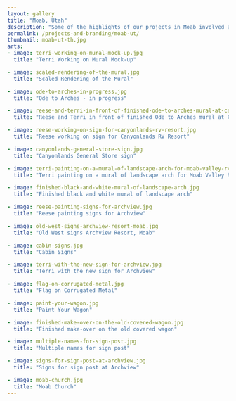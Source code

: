 ```yaml
---
layout: gallery
title: "Moab, Utah"
description: "Some of the highlights of our projects in Moab involved a large exterior mural downtown, an interior mural of 'Landscape Arch' and the make over of an old stage coach. In addition, we handled custom theme signs, colors and props for three different RV Resort and Campgrounds; Arch View, Moab Valley and Canyonlands."
permalink: /projects-and-branding/moab-ut/
thumbnail: moab-ut-th.jpg
arts:
- image: terri-working-on-mural-mock-up.jpg
  title: "Terri Working on Mural Mock-up"

- image: scaled-rendering-of-the-mural.jpg
  title: "Scaled Rendering of the Mural"

- image: ode-to-arches-in-progress.jpg
  title: "Ode to Arches - in progress"

- image: reese-and-terri-in-front-of-finished-ode-to-arches-mural-at-canyonland-rv.jpg
  tilte: "Reese and Terri in front of finished Ode to Arches mural at Canyonland RV Resort"

- image: reese-working-on-sign-for-canyonlands-rv-resort.jpg
  title: "Reese working on sign for Canyonlands RV Resort"

- image: canyonlands-general-store-sign.jpg
  title: "Canyonlands General Store sign"

- image: terri-painting-on-a-mural-of-landscape-arch-for-moab-valley-rv-resort.jpg
  title: "Terri painting on a mural of landscape arch for Moab Valley RV Resort"

- image: finished-black-and-white-mural-of-landscape-arch.jpg
  title: "Finished black and white mural of landscape arch"

- image: reese-painting-signs-for-archview.jpg
  title: "Reese painting signs for Archview"

- image: old-west-signs-archview-resort-moab.jpg
  title: "Old West signs Archview Resort, Moab"

- image: cabin-signs.jpg
  title: "Cabin Signs"

- image: terri-with-the-new-sign-for-archview.jpg
  title: "Terri with the new sign for Archview"

- image: flag-on-corrugated-metal.jpg
  title: "Flag on Corrugated Metal"

- image: paint-your-wagon.jpg
  title: "Paint Your Wagon"

- image: finished-make-over-on-the-old-covered-wagon.jpg
  title: "Finished make-over on the old covered wagon"

- image: multiple-names-for-sign-post.jpg
  title: "Multiple names for sign post"

- image: signs-for-sign-post-at-archview.jpg
  title: "Signs for sign post at Archview"

- image: moab-church.jpg
  title: "Moab Church"
---
```

